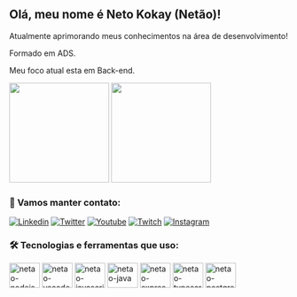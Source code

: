 ## Olá, meu nome é Neto Kokay (Netão)!

Atualmente aprimorando meus conhecimentos na área de desenvolvimento!

Formado em ADS.

Meu foco atual esta em Back-end.

<div>
 <img height="180em" src="https://github-readme-stats.vercel.app/api?username=Netokokay&show_icons=true&theme=highcontrast"/>
 <img height="180em" src="https://github-readme-stats.vercel.app/api/top-langs/?username=netokokay&layout=compact&theme=highcontrast"/>
 </div>
 
 <div>
 
 ### 🔗 Vamos manter contato:
 
 
 [![Linkedin](https://img.shields.io/badge/LinkedIn-0077B5?style=for-the-badge&logo=linkedin&logoColor=white)](https://www.linkedin.com/in/neto-kokay-18115713b/)
 [![Twitter](https://img.shields.io/badge/Twitter-1DA1F2?style=for-the-badge&logo=twitter&logoColor=white)](https://twitter.com/NETAO_kokay)
 [![Youtube](https://img.shields.io/badge/YouTube-FF0000?style=for-the-badge&logo=youtube&logoColor=white)](https://www.youtube.com/channel/UC7xXbnYJqa9sJKWtd1L3Rqg)
 [![Twitch](https://img.shields.io/badge/Twitch-9146FF?style=for-the-badge&logo=twitch&logoColor=white)](https://www.twitch.tv/knetao)
 [![Instagram](https://img.shields.io/badge/Instagram-E4405F?style=for-the-badge&logo=instagram&logoColor=white)](https://www.instagram.com/kokayneto.dev/)
</div>

 <div>
 
 ### 🛠️ Tecnologias e ferramentas que uso:
 
<img align="center" alt="netao-nodejs" height="45" width="55" src="https://cdn.jsdelivr.net/gh/devicons/devicon/icons/nodejs/nodejs-original-wordmark.svg"/>
<img align="center" alt="netao-vscode" height="45" width="55" src="https://cdn.jsdelivr.net/gh/devicons/devicon/icons/vscode/vscode-original.svg"/>
<img align="center" alt="netao-javascript" height="45" width="55" src="https://cdn.jsdelivr.net/gh/devicons/devicon/icons/javascript/javascript-original.svg"/>
<img align="center" alt="netao-java" height="45" width="55" src="https://cdn.jsdelivr.net/gh/devicons/devicon/icons/java/java-original.svg"/>
<img align="center" alt="netao-express" height="45" width="55" src="https://cdn.jsdelivr.net/gh/devicons/devicon/icons/express/express-original.svg"/>
<img align="center" alt="netao-typescript" height="45" width="55" src="https://cdn.jsdelivr.net/gh/devicons/devicon/icons/typescript/typescript-original.svg"/>
<img align="center" alt="netao-postgresql" height="45" width="55" src="https://cdn.jsdelivr.net/gh/devicons/devicon/icons/postgresql/postgresql-original.svg"/>
</div>
